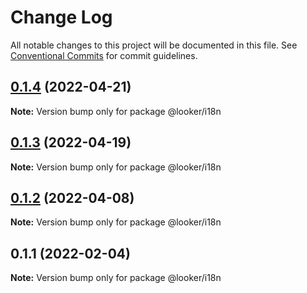# Change Log

All notable changes to this project will be documented in this file.
See [Conventional Commits](https://conventionalcommits.org) for commit guidelines.

## [0.1.4](https://github.com/looker-open-source/components/compare/@looker/i18n@0.1.3...@looker/i18n@0.1.4) (2022-04-21)

**Note:** Version bump only for package @looker/i18n





## [0.1.3](https://github.com/looker-open-source/components/compare/@looker/i18n@0.1.2...@looker/i18n@0.1.3) (2022-04-19)

**Note:** Version bump only for package @looker/i18n





## [0.1.2](https://github.com/looker-open-source/components/compare/@looker/i18n@0.1.1...@looker/i18n@0.1.2) (2022-04-08)

**Note:** Version bump only for package @looker/i18n





## 0.1.1 (2022-02-04)

**Note:** Version bump only for package @looker/i18n
